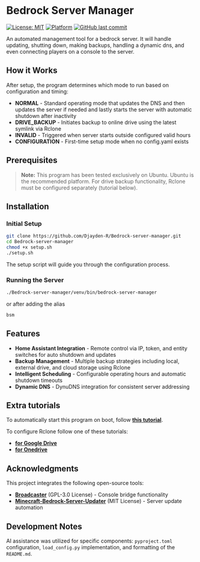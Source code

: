 # Bedrock Server Manager

[![License: MIT](https://img.shields.io/badge/License-MIT-yellow.svg)](LICENSE)
[![Platform](https://img.shields.io/badge/platform-Ubuntu-orange)](https://ubuntu.com/)
[![GitHub last commit](https://img.shields.io/github/last-commit/Djayden-R/Bedrock-server-manager)](https://github.com/Djayden-R/Bedrock-server-manager)

An automated management tool for a bedrock server. It will handle updating, shutting down, making backups, handling a dynamic dns, and even connecting players on a console to the server.

## How it Works

After setup, the program determines which mode to run based on configuration and timing:

- **NORMAL** - Standard operating mode that updates the DNS and then updates the server if needed and lastly starts the server with automatic shutdown after inactivity
- **DRIVE_BACKUP** - Initiates backup to online drive using the latest symlink via Rclone  
- **INVALID** - Triggered when server starts outside configured valid hours
- **CONFIGURATION** - First-time setup mode when no config.yaml exists

## Prerequisites

> **Note:** This program has been tested exclusively on Ubuntu. Ubuntu is the recommended platform. For drive backup functionality, Rclone must be configured separately (tutorial below).

## Installation

### Initial Setup

```bash
git clone https://github.com/Djayden-R/Bedrock-server-manager.git
cd Bedrock-server-manager
chmod +x setup.sh
./setup.sh
```

The setup script will guide you through the configuration process.

### Running the Server

```bash
./Bedrock-server-manager/venv/bin/bedrock-server-manager
```
or after adding the alias
```bash
bsm
```

## Features

- **Home Assistant Integration** - Remote control via IP, token, and entity switches for auto shutdown and updates
- **Backup Management** - Multiple backup strategies including local, external drive, and cloud storage using Rclone  
- **Intelligent Scheduling** - Configurable operating hours and automatic shutdown timeouts
- **Dynamic DNS** - DynuDNS integration for consistent server addressing

## Extra tutorials

To automatically start this program on boot, follow [**this tutorial**](https://www.youtube.com/watch?v=Un9ASbGCN0U).

To configure Rclone follow one of these tutorials:
- [**for Google Drive**](https://www.youtube.com/watch?v=FQuMFrazK1Y)
- [**for Onedrive**](https://www.youtube.com/watch?v=dTFt2DkOde4)

## Acknowledgments

This project integrates the following open-source tools:

- **[Broadcaster](https://github.com/MCXboxBroadcast/Broadcaster)** (GPL-3.0 License) - Console bridge functionality
- **[Minecraft-Bedrock-Server-Updater](https://github.com/ghwns9652/Minecraft-Bedrock-Server-Updater)** (MIT License) - Server update automation

## Development Notes

AI assistance was utilized for specific components: `pyproject.toml` configuration, `load_config.py` implementation, and formatting of the `README.md`.
